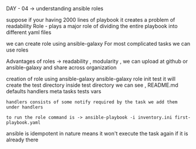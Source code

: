 DAY - 04 -> understanding ansible roles

suppose if your having 2000 lines of playbook it creates a problem of readability 
Role - plays a major role of dividing the entire playbook into different yaml files 

we can create role using ansible-galaxy
For most complicated tasks we can use roles

Advantages of roles -> readability , modularity , we can upload at github or ansible-galaxy and share across organization

creation of role using ansible-galaxy
    ansible-galaxy role init test 
	it will create the test directory 
	inside test directory we can see , 
	README.md  defaults  handlers  meta  tasks  tests  vars
	
	handlers consists of some notify required by the task we add them under handlers
	
	to run the role command is -> ansible-playbook -i inventory.ini first-playbook.yaml
	
ansible is idempotent in nature means it won't execute the task again if it is already there

